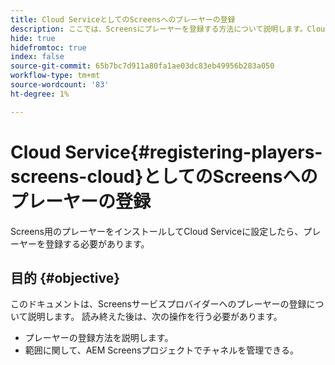 ```yaml
---
title: Cloud ServiceとしてのScreensへのプレーヤーの登録
description: ここでは、Screensにプレーヤーを登録する方法について説明します。Cloud Service
hide: true
hidefromtoc: true
index: false
source-git-commit: 65b7bc7d911a80fa1ae03dc83eb49956b283a050
workflow-type: tm+mt
source-wordcount: '83'
ht-degree: 1%

---
```



# Cloud Service{#registering-players-screens-cloud}としてのScreensへのプレーヤーの登録

Screens用のプレーヤーをインストールしてCloud Serviceに設定したら、プレーヤーを登録する必要があります。

## 目的 {#objective}

このドキュメントは、Screensサービスプロバイダーへのプレーヤーの登録について説明します。 読み終えた後は、次の操作を行う必要があります。

* プレーヤーの登録方法を説明します。
* 範囲に関して、AEM Screensプロジェクトでチャネルを管理できる。